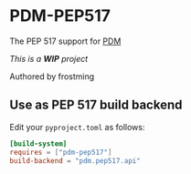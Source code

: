 # PDM-PEP517

The PEP 517 support for [PDM](https://pdm.fming.dev)

_This is a **WIP** project_

Authored by frostming

## Use as PEP 517 build backend

Edit your `pyproject.toml` as follows:

```toml
[build-system]
requires = ["pdm-pep517"]
build-backend = "pdm.pep517.api"
```

